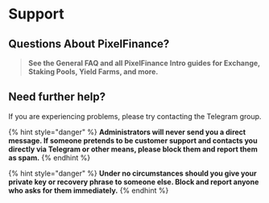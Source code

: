 # Support

## **Questions About PixelFinance?**

> **See the General FAQ and all PixelFinance Intro guides for Exchange, Staking Pools, Yield Farms, and more.**

## **Need further help?**

If you are experiencing problems, please try contacting the Telegram group.

{% hint style="danger" %}
**Administrators will never send you a direct message. If someone pretends to be customer support and contacts you directly via Telegram or other means, please block them and report them as spam.**
{% endhint %}

{% hint style="danger" %}
**Under no circumstances should you give your private key or recovery phrase to someone else. Block and report anyone who asks for them immediately.**
{% endhint %}
